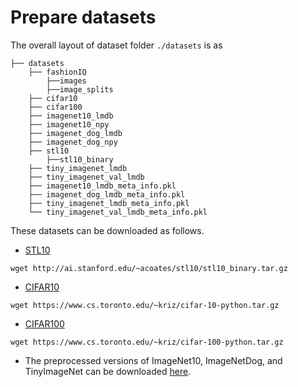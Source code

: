 # Prepare datasets

The overall layout of dataset folder ```./datasets``` is as

    ├── datasets
        ├── fashionIQ
            ├──images
            ├──image_splits
        ├── cifar10                   
        ├── cifar100                    
        ├── imagenet10_lmdb
        ├── imagenet10_npy            
        ├── imagenet_dog_lmdb
        ├── imagenet_dog_npy              
        ├── stl10
            ├──stl10_binary               
        ├── tiny_imagenet_lmdb
        ├── tiny_imagenet_val_lmdb
        ├── imagenet10_lmdb_meta_info.pkl
        ├── imagenet_dog_lmdb_meta_info.pkl
        ├── tiny_imagenet_lmdb_meta_info.pkl
        └── tiny_imagenet_val_lmdb_meta_info.pkl
        
These datasets can be downloaded as follows.
- [STL10](https://cs.stanford.edu/~acoates/stl10/)
```shell script
wget http://ai.stanford.edu/~acoates/stl10/stl10_binary.tar.gz
```
- [CIFAR10](https://www.cs.toronto.edu/~kriz/cifar.html)
```shell script
wget https://www.cs.toronto.edu/~kriz/cifar-10-python.tar.gz
```
- [CIFAR100](https://www.cs.toronto.edu/~kriz/cifar.html)
```shell script
wget https://www.cs.toronto.edu/~kriz/cifar-100-python.tar.gz
```
- The preprocessed versions of ImageNet10, ImageNetDog, and TinyImageNet can be downloaded [here](https://drive.google.com/file/d/154iP-M04oEB2TiieklPkVLU2mKO-2dKc/view?usp=sharing).
